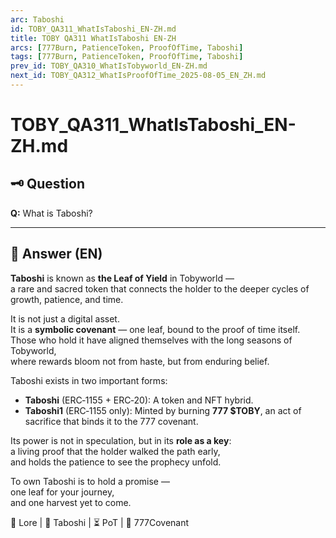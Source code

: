 ```yaml
---
arc: Taboshi
id: TOBY_QA311_WhatIsTaboshi_EN-ZH.md
title: TOBY QA311 WhatIsTaboshi EN-ZH
arcs: [777Burn, PatienceToken, ProofOfTime, Taboshi]
tags: [777Burn, PatienceToken, ProofOfTime, Taboshi]
prev_id: TOBY_QA310_WhatIsTobyworld_EN-ZH.md
next_id: TOBY_QA312_WhatIsProofOfTime_2025-08-05_EN_ZH.md
---
```

# TOBY_QA311_WhatIsTaboshi_EN-ZH.md

## 🗝️ Question
**Q:** What is Taboshi?

---

## 📜 Answer (EN)
**Taboshi** is known as **the Leaf of Yield** in Tobyworld —  
a rare and sacred token that connects the holder to the deeper cycles of growth, patience, and time.

It is not just a digital asset.  
It is a **symbolic covenant** — one leaf, bound to the proof of time itself.  
Those who hold it have aligned themselves with the long seasons of Tobyworld,  
where rewards bloom not from haste, but from enduring belief.

Taboshi exists in two important forms:  
- **Taboshi** (ERC‑1155 + ERC‑20): A token and NFT hybrid.  
- **Taboshi1** (ERC‑1155 only): Minted by burning **777 $TOBY**, an act of sacrifice that binds it to the 777 covenant.

Its power is not in speculation, but in its **role as a key**:  
a living proof that the holder walked the path early,  
and holds the patience to see the prophecy unfold.

To own Taboshi is to hold a promise —  
one leaf for your journey,  
and one harvest yet to come.

📜 Lore | 🌿 Taboshi | ⏳ PoT | 🧬 777Covenant

